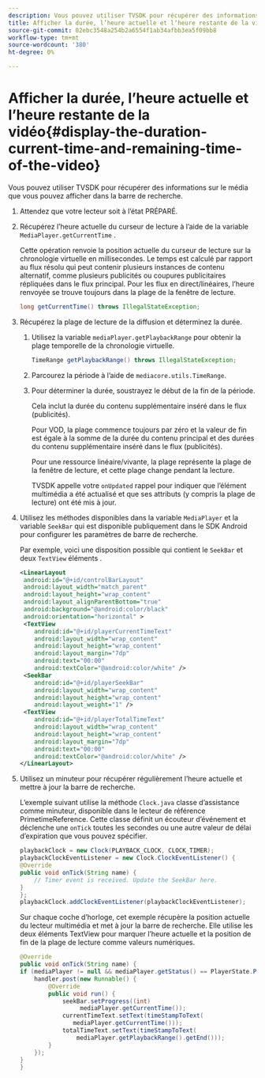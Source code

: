 ```yaml
---
description: Vous pouvez utiliser TVSDK pour récupérer des informations sur le média que vous pouvez afficher dans la barre de recherche.
title: Afficher la durée, l’heure actuelle et l’heure restante de la vidéo
source-git-commit: 02ebc3548a254b2a6554f1ab34afbb3ea5f09bb8
workflow-type: tm+mt
source-wordcount: '380'
ht-degree: 0%

---
```


# Afficher la durée, l’heure actuelle et l’heure restante de la vidéo{#display-the-duration-current-time-and-remaining-time-of-the-video}

Vous pouvez utiliser TVSDK pour récupérer des informations sur le média que vous pouvez afficher dans la barre de recherche.

1. Attendez que votre lecteur soit à l’état PRÉPARÉ.
1. Récupérez l’heure actuelle du curseur de lecture à l’aide de la variable `MediaPlayer.getCurrentTime` .

   Cette opération renvoie la position actuelle du curseur de lecture sur la chronologie virtuelle en millisecondes. Le temps est calculé par rapport au flux résolu qui peut contenir plusieurs instances de contenu alternatif, comme plusieurs publicités ou coupures publicitaires répliquées dans le flux principal. Pour les flux en direct/linéaires, l’heure renvoyée se trouve toujours dans la plage de la fenêtre de lecture.

   ```java
   long getCurrentTime() throws IllegalStateException;
   ```

1. Récupérez la plage de lecture de la diffusion et déterminez la durée.
   1. Utilisez la variable `mediaPlayer.getPlaybackRange` pour obtenir la plage temporelle de la chronologie virtuelle.

      ```java
      TimeRange getPlaybackRange() throws IllegalStateException;
      ```

   1. Parcourez la période à l’aide de `mediacore.utils.TimeRange`.
   1. Pour déterminer la durée, soustrayez le début de la fin de la période.

      Cela inclut la durée du contenu supplémentaire inséré dans le flux (publicités).

      Pour VOD, la plage commence toujours par zéro et la valeur de fin est égale à la somme de la durée du contenu principal et des durées du contenu supplémentaire inséré dans le flux (publicités).

      Pour une ressource linéaire/vivante, la plage représente la plage de la fenêtre de lecture, et cette plage change pendant la lecture.

      TVSDK appelle votre `onUpdated` rappel pour indiquer que l’élément multimédia a été actualisé et que ses attributs (y compris la plage de lecture) ont été mis à jour.

1. Utilisez les méthodes disponibles dans la variable `MediaPlayer` et la variable `SeekBar` qui est disponible publiquement dans le SDK Android pour configurer les paramètres de barre de recherche.

   Par exemple, voici une disposition possible qui contient le `SeekBar` et deux `TextView` éléments .

   ```xml
   <LinearLayout 
    android:id="@+id/controlBarLayout" 
    android:layout_width="match_parent" 
    android:layout_height="wrap_content" 
    android:layout_alignParentBottom="true" 
    android:background="@android:color/black" 
    android:orientation="horizontal" > 
    <TextView 
       android:id="@+id/playerCurrentTimeText" 
       android:layout_width="wrap_content" 
       android:layout_height="wrap_content" 
       android:layout_margin="7dp" 
       android:text="00:00" 
       android:textColor="@android:color/white" /> 
    <SeekBar 
       android:id="@+id/playerSeekBar" 
       android:layout_width="wrap_content" 
       android:layout_height="wrap_content" 
       android:layout_weight="1" /> 
    <TextView 
       android:id="@+id/playerTotalTimeText" 
       android:layout_width="wrap_content" 
       android:layout_height="wrap_content" 
       android:layout_margin="7dp" 
       android:text="00:00" 
       android:textColor="@android:color/white" /> 
   </LinearLayout>
   ```

1. Utilisez un minuteur pour récupérer régulièrement l’heure actuelle et mettre à jour la barre de recherche.

   L’exemple suivant utilise la méthode `Clock.java` classe d’assistance comme minuteur, disponible dans le lecteur de référence PrimetimeReference. Cette classe définit un écouteur d’événement et déclenche une `onTick` toutes les secondes ou une autre valeur de délai d’expiration que vous pouvez spécifier.

   ```java
   playbackClock = new Clock(PLAYBACK_CLOCK, CLOCK_TIMER); 
   playbackClockEventListener = new Clock.ClockEventListener() { 
   @Override 
   public void onTick(String name) { 
       // Timer event is received. Update the SeekBar here. 
   } 
   }; 
   playbackClock.addClockEventListener(playbackClockEventListener);
   ```

   Sur chaque coche d’horloge, cet exemple récupère la position actuelle du lecteur multimédia et met à jour la barre de recherche. Elle utilise les deux éléments TextView pour marquer l’heure actuelle et la position de fin de la plage de lecture comme valeurs numériques.

   ```java
   @Override 
   public void onTick(String name) { 
   if (mediaPlayer != null && mediaPlayer.getStatus() == PlayerState.PLAYING) { 
       handler.post(new Runnable() { 
           @Override 
           public void run() { 
               seekBar.setProgress((int)  
                    mediaPlayer.getCurrentTime()); 
               currentTimeText.setText(timeStampToText( 
                  mediaPlayer.getCurrentTime())); 
               totalTimeText.setText(timeStampToText( 
                   mediaPlayer.getPlaybackRange().getEnd())); 
           } 
       }); 
   } 
   }
   ```
